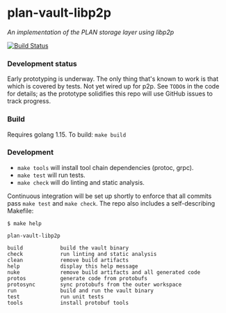 # plan-vault-libp2p

_An implementation of the PLAN storage layer using libp2p_

[![Build Status](https://github.com/plan-systems/plan-vault-libp2p/workflows/Build/badge.svg)](https://github.com/plan-systems/plan-vault-libp2p/actions)

### Development status

Early prototyping is underway. The only thing that's known to work is
that which is covered by tests. Not yet wired up for p2p. See `TODO`s
in the code for details; as the prototype solidifies this repo will
use GitHub issues to track progress.

### Build

Requires golang 1.15. To build: `make build`

### Development

* `make tools` will install tool chain dependencies (protoc, grpc).
* `make test` will run tests.
* `make check` will do linting and static analysis.

Continuous integration will be set up shortly to enforce that all
commits pass `make test` and `make check`. The repo also includes a
self-describing Makefile:

```
$ make help

plan-vault-libp2p

build            build the vault binary
check            run linting and static analysis
clean            remove build artifacts
help             display this help message
nuke             remove build artifacts and all generated code
protos           generate code from protobufs
protosync        sync protobufs from the outer workspace
run              build and run the vault binary
test             run unit tests
tools            install protobuf tools
```
